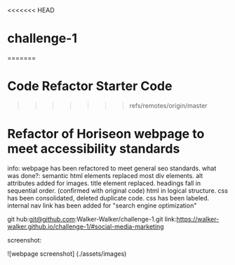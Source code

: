 <<<<<<< HEAD
# challenge-1
=======
# Code Refactor Starter Code
>>>>>>> refs/remotes/origin/master

# Refactor of Horiseon webpage to meet accessibility standards
info: webpage has been refactored to meet general seo standards. 
what was done?: semantic html elements replaced most div elements.
                alt attributes added for images.
                title element replaced.
                headings fall in sequential order. (confirmed with original code)
                html in logical structure.
                css has been consolidated, deleted duplicate code. 
                css has been labeled. 
                internal nav link has been added for "search engine optimization"

git hub:git@github.com:Walker-Walker/challenge-1.git
link:https://walker-walker.github.io/challenge-1/#social-media-marketing


screenshot:

![webpage screenshot] (./assets/images)















